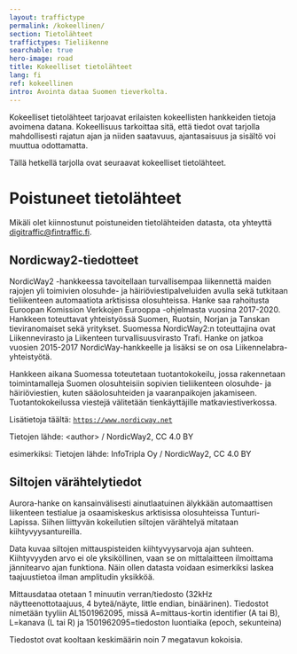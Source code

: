 ```yaml
---
layout: traffictype
permalink: /kokeellinen/
section: Tietolähteet
traffictypes: Tieliikenne
searchable: true
hero-image: road
title: Kokeelliset tietolähteet
lang: fi
ref: kokeellinen
intro: Avointa dataa Suomen tieverkolta.
---
```


Kokeelliset tietolähteet tarjoavat erilaisten kokeellisten hankkeiden tietoja avoimena datana.
Kokeellisuus tarkoittaa sitä, että tiedot ovat tarjolla mahdollisesti rajatun ajan ja niiden saatavuus, ajantasaisuus ja sisältö voi muuttua 
odottamatta.

Tällä hetkellä tarjolla ovat seuraavat kokeelliset tietolähteet.

# Poistuneet tietolähteet
Mikäli olet kiinnostunut poistuneiden tietolähteiden datasta, ota yhteyttä digitraffic@fintraffic.fi.

## Nordicway2-tiedotteet

NordicWay2 -hankkeessa tavoitellaan turvallisempaa liikennettä maiden rajojen yli toimivien olosuhde- ja häiriöviestipalveluiden avulla sekä tutkitaan tieliikenteen automaatiota arktisissa olosuhteissa. Hanke saa rahoitusta Euroopan Komission Verkkojen Eurooppa -ohjelmasta vuosina 2017-2020. Hankkeen toteuttavat yhteistyössä Suomen, Ruotsin, Norjan ja Tanskan tieviranomaiset sekä yritykset. Suomessa NordicWay2:n toteuttajina ovat Liikennevirasto ja Liikenteen turvallisuusvirasto Trafi. Hanke on jatkoa vuosien 2015-2017 NordicWay-hankkeelle ja lisäksi se on osa Liikennelabra-yhteistyötä.

Hankkeen aikana Suomessa toteutetaan tuotantokokeilu, jossa rakennetaan toimintamalleja Suomen olosuhteisiin sopivien tieliikenteen olosuhde- ja häiriöviestien, kuten sääolosuhteiden ja vaaranpaikojen jakamiseen. Tuotantokokeilussa viestejä välitetään tienkäyttäjille matkaviestiverkossa.

Lisätietoja täältä: [```https://www.nordicway.net```](https://www.nordicway.net)

Tietojen lähde: \<author\> / NordicWay2, CC 4.0 BY

esimerkiksi: Tietojen lähde: InfoTripla Oy / NordicWay2, CC 4.0 BY

## Siltojen värähtelytiedot

Aurora-hanke on kansainvälisesti ainutlaatuinen älykkään automaattisen liikenteen testialue ja osaamiskeskus arktisissa olosuhteissa Tunturi-Lapissa.
Siihen liittyvän kokeilutien siltojen värähtelyä mitataan kiihtyvyysantureilla.

Data kuvaa siltojen mittauspisteiden kiihtyvyysarvoja ajan suhteen. Kiihtyvyyden arvo ei ole yksiköllinen, vaan se on mittalaitteen ilmoittama jännitearvo
ajan funktiona. Näin ollen datasta voidaan esimerkiksi laskea taajuustietoa ilman amplitudin yksikköä.  

Mittausdataa otetaan 1 minuutin verran/tiedosto (32kHz näytteenottotaajuus, 4 byteä/näyte, little endian, binäärinen).
Tiedostot nimetään tyyliin AL1501962095, missä A=mittaus-kortin identifier (A tai B), L=kanava (L tai R) ja 1501962095=tiedoston luontiaika 
(epoch, sekunteina)

Tiedostot ovat kooltaan keskimäärin noin 7 megatavun kokoisia.
